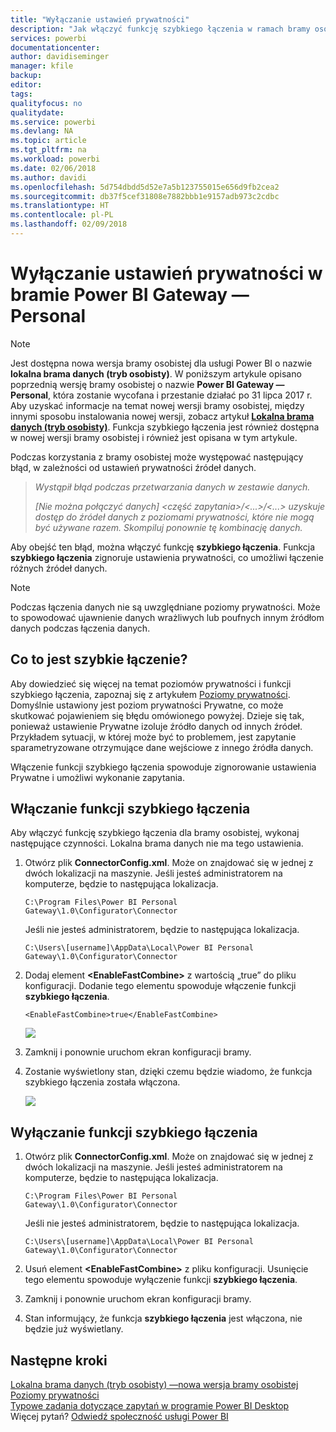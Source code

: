 ```yaml
---
title: "Wyłączanie ustawień prywatności"
description: "Jak włączyć funkcję szybkiego łączenia w ramach bramy osobistej w celu wyłączenia ustawień prywatności na potrzeby odświeżania."
services: powerbi
documentationcenter: 
author: davidiseminger
manager: kfile
backup: 
editor: 
tags: 
qualityfocus: no
qualitydate: 
ms.service: powerbi
ms.devlang: NA
ms.topic: article
ms.tgt_pltfrm: na
ms.workload: powerbi
ms.date: 02/06/2018
ms.author: davidi
ms.openlocfilehash: 5d754dbdd5d52e7a5b123755015e656d9fb2cea2
ms.sourcegitcommit: db37f5cef31808e7882bbb1e9157adb973c2cdbc
ms.translationtype: HT
ms.contentlocale: pl-PL
ms.lasthandoff: 02/09/2018
---
```

# <a name="disable-privacy-setting-in-power-bi-gateway---personal"></a>Wyłączanie ustawień prywatności w bramie Power BI Gateway — Personal
> [!NOTE]
> Jest dostępna nowa wersja bramy osobistej dla usługi Power BI o nazwie **lokalna brama danych (tryb osobisty)**. W poniższym artykule opisano poprzednią wersję bramy osobistej o nazwie **Power BI Gateway — Personal**, która zostanie wycofana i przestanie działać po 31 lipca 2017 r. Aby uzyskać informacje na temat nowej wersji bramy osobistej, między innymi sposobu instalowania nowej wersji, zobacz artykuł [**Lokalna brama danych (tryb osobisty)**](service-gateway-personal-mode.md). Funkcja szybkiego łączenia jest również dostępna w nowej wersji bramy osobistej i również jest opisana w tym artykule.
> 
> 

Podczas korzystania z bramy osobistej może występować następujący błąd, w zależności od ustawień prywatności źródeł danych.

> *Wystąpił błąd podczas przetwarzania danych w zestawie danych.*
> 
> *[Nie można połączyć danych] &lt;część zapytania&gt;/&lt;...&gt;/&lt;...&gt; uzyskuje dostęp do źródeł danych z poziomami prywatności, które nie mogą być używane razem. Skompiluj ponownie tę kombinację danych.*
> 
> 

Aby obejść ten błąd, można włączyć funkcję **szybkiego łączenia**. Funkcja **szybkiego łączenia** zignoruje ustawienia prywatności, co umożliwi łączenie różnych źródeł danych.

> [!NOTE]
> Podczas łączenia danych nie są uwzględniane poziomy prywatności. Może to spowodować ujawnienie danych wrażliwych lub poufnych innym źródłom danych podczas łączenia danych.
> 
> 

## <a name="what-is-fast-combine"></a>Co to jest szybkie łączenie?
Aby dowiedzieć się więcej na temat poziomów prywatności i funkcji szybkiego łączenia, zapoznaj się z artykułem [Poziomy prywatności](https://support.office.com/article/Privacy-levels-Power-Query-CC3EDE4D-359E-4B28-BC72-9BEE7900B540). Domyślnie ustawiony jest poziom prywatności Prywatne, co może skutkować pojawieniem się błędu omówionego powyżej. Dzieje się tak, ponieważ ustawienie Prywatne izoluje źródło danych od innych źródeł. Przykładem sytuacji, w której może być to problemem, jest zapytanie sparametryzowane otrzymujące dane wejściowe z innego źródła danych.

Włączenie funkcji szybkiego łączenia spowoduje zignorowanie ustawienia Prywatne i umożliwi wykonanie zapytania.

## <a name="turn-on-fast-combine"></a>Włączanie funkcji szybkiego łączenia
Aby włączyć funkcję szybkiego łączenia dla bramy osobistej, wykonaj następujące czynności. Lokalna brama danych nie ma tego ustawienia.

1. Otwórz plik **ConnectorConfig.xml**.  Może on znajdować się w jednej z dwóch lokalizacji na maszynie.  Jeśli jesteś administratorem na komputerze, będzie to następująca lokalizacja.
   
    <pre><code>C:\Program Files\Power BI Personal Gateway\1.0\Configurator\Connector</code></pre>
   
    Jeśli nie jesteś administratorem, będzie to następująca lokalizacja.
   
    <pre><code>C:\Users\[username]\AppData\Local\Power BI Personal Gateway\1.0\Configurator\Connector</code></pre>
    
2. Dodaj element **&lt;EnableFastCombine&gt;** z wartością „true” do pliku konfiguracji. Dodanie tego elementu spowoduje włączenie funkcji **szybkiego łączenia**.
   
   <pre><code>&lt;EnableFastCombine&gt;true&lt;/EnableFastCombine&gt;</code></pre>
   
   ![](media/refresh-enable-fast-combine/configfile.png)
3. Zamknij i ponownie uruchom ekran konfiguracji bramy.
4. Zostanie wyświetlony stan, dzięki czemu będzie wiadomo, że funkcja szybkiego łączenia została włączona.
   
   ![](media/refresh-enable-fast-combine/fastcombineenabled.png)

## <a name="turn-off-fast-combine"></a>Wyłączanie funkcji szybkiego łączenia
1. Otwórz plik **ConnectorConfig.xml**.  Może on znajdować się w jednej z dwóch lokalizacji na maszynie.  Jeśli jesteś administratorem na komputerze, będzie to następująca lokalizacja.
   
    <pre><code>C:\Program Files\Power BI Personal Gateway\1.0\Configurator\Connector</code></pre>
   
    Jeśli nie jesteś administratorem, będzie to następująca lokalizacja.
   
    <pre><code>C:\Users\[username]\AppData\Local\Power BI Personal Gateway\1.0\Configurator\Connector</code></pre>

2. Usuń element **&lt;EnableFastCombine&gt;** z pliku konfiguracji. Usunięcie tego elementu spowoduje wyłączenie funkcji **szybkiego łączenia**.
3. Zamknij i ponownie uruchom ekran konfiguracji bramy.
4. Stan informujący, że funkcja **szybkiego łączenia** jest włączona, nie będzie już wyświetlany.

## <a name="next-steps"></a>Następne kroki
[Lokalna brama danych (tryb osobisty) —nowa wersja bramy osobistej](service-gateway-personal-mode.md)
[Poziomy prywatności](https://support.office.com/article/Privacy-levels-Power-Query-CC3EDE4D-359E-4B28-BC72-9BEE7900B540)  
[Typowe zadania dotyczące zapytań w programie Power BI Desktop](desktop-common-query-tasks.md)  
Więcej pytań? [Odwiedź społeczność usługi Power BI](http://community.powerbi.com/)

